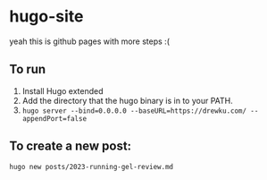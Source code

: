 # hugo-site

yeah this is github pages with more steps :(

## To run
1. Install Hugo extended
2. Add the directory that the hugo binary is in to your PATH.
2. `hugo server --bind=0.0.0.0 --baseURL=https://drewku.com/ --appendPort=false`

## To create a new post:
`hugo new posts/2023-running-gel-review.md`
